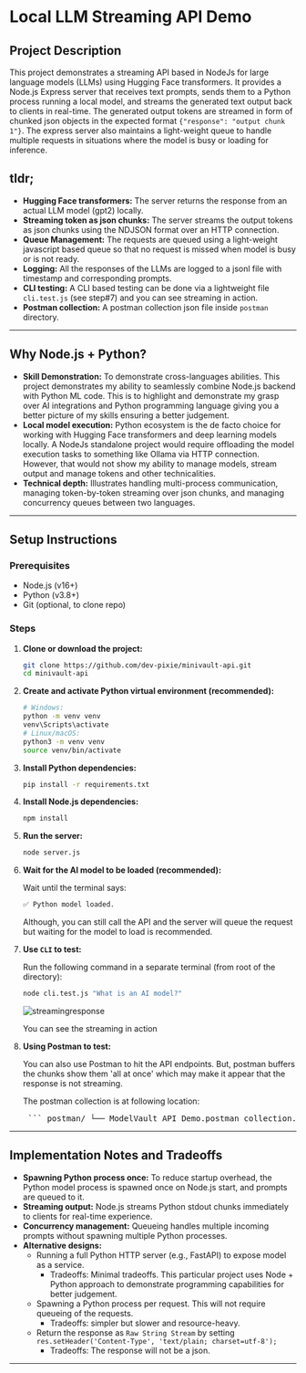 # Local LLM Streaming API Demo

## Project Description  
This project demonstrates a streaming API based in NodeJs for large language models (LLMs) using Hugging Face transformers. It provides a Node.js Express server that receives text prompts, sends them to a Python process running a local model, and streams the generated text output back to clients in real-time. The generated output tokens are streamed in form of chunked json objects in the expected format `{"response": "output chunk 1"}`. The express server also maintains a light-weight queue to handle multiple requests in situations where the model is busy or loading for inference.

## tldr;

- **Hugging Face transformers:** The server returns the response from an actual LLM model (gpt2) locally.
- **Streaming token as json chunks:** The server streams the output tokens as json chunks using the NDJSON format over an HTTP connection.
- **Queue Management:** The requests are queued using a light-weight javascript based queue so that no request is missed when model is busy or is not ready.
- **Logging:** All the responses of the LLMs are logged to a jsonl file with timestamp and corresponding prompts.
- **CLI testing:** A CLI based testing can be done via a lightweight file `cli.test.js` (see step#7) and you can see streaming in action.
- **Postman collection:** A postman collection json file inside `postman` directory.

---

## Why Node.js + Python?  
- **Skill Demonstration:** To demonstrate cross-languages abilities. This project demonstrates my ability to seamlessly combine Node.js backend with Python ML code. This is to highlight and demonstrate my grasp over AI integrations and Python programming language giving you a better picture of my skills ensuring a better judgement.
- **Local model execution:** Python ecosystem is the de facto choice for working with Hugging Face transformers and deep learning models locally. A NodeJs standalone project would require offloading the model execution tasks to something like Ollama via HTTP connection. However, that would not show my ability to manage models, stream output and manage tokens and other technicalities.     
- **Technical depth:** Illustrates handling multi-process communication, managing token-by-token streaming over json chunks, and managing concurrency queues between two languages.

---

## Setup Instructions  

### Prerequisites  
- Node.js (v16+)  
- Python (v3.8+)  
- Git (optional, to clone repo)  

### Steps

1. **Clone or download the project:** 
   ```bash
   git clone https://github.com/dev-pixie/minivault-api.git
   cd minivault-api
   ```

2. **Create and activate Python virtual environment (recommended):** 

    ```bash
    # Windows:
    python -m venv venv
    venv\Scripts\activate
    # Linux/macOS:
    python3 -m venv venv
    source venv/bin/activate
    ```

3. **Install Python dependencies:** 

    ```bash
    pip install -r requirements.txt
    ```

4. **Install Node.js dependencies:** 

    ```bash
    npm install
    ```

5. **Run the server:** 

    ```bash
    node server.js
    ```

6. **Wait for the AI model to be loaded (recommended):** 

   Wait until the terminal says: 
   ```bash
   ✅ Python model loaded.
   ```

   Although, you can still call the API and the server will queue the request but waiting for the model to load is recommended.

7. **Use `CLI` to test:** 

   Run the following command in a separate terminal (from root of the directory):
   ```bash
   node cli.test.js "What is an AI model?"
   ```
   ![streamingresponse](https://github.com/user-attachments/assets/5ce09418-9430-4367-8ad3-88d8f132acfa)

   You can see the streaming in action

8. **Using Postman to test:** 

    You can also use Postman to hit the API endpoints. But, postman buffers the chunks show them 'all at once' which may make it appear that the response is not streaming.

    The postman collection is at following location:

    <pre> ``` postman/ └── ModelVault API Demo.postman_collection.json ``` </pre>

---

## Implementation Notes and Tradeoffs  

- **Spawning Python process once:** To reduce startup overhead, the Python model process is spawned once on Node.js start, and prompts are queued to it.  
- **Streaming output:** Node.js streams Python stdout chunks immediately to clients for real-time experience.  
- **Concurrency management:** Queueing handles multiple incoming prompts without spawning multiple Python processes.  
- **Alternative designs:**  
  - Running a full Python HTTP server (e.g., FastAPI) to expose model as a service.
    - Tradeoffs: Minimal tradeoffs. This particular project uses Node + Python approach to demonstrate programming capabilities for better judgement. 
  - Spawning a Python process per request. This will not require queueing of the requests.  
    - Tradeoffs: simpler but slower and resource-heavy.
  - Return the response as `Raw String Stream` by setting `res.setHeader('Content-Type', 'text/plain; charset=utf-8');`
    - Tradeoffs: The response will not be a json.
---
